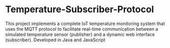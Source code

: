# Temperature-Subscriber-Protocol
This project implements a complete IoT temperature monitoring system that uses the MQTT protocol to facilitate real-time communication between a simulated temperature sensor (publisher) and a dynamic web interface (subscriber). Developed in Java and JavaScript
